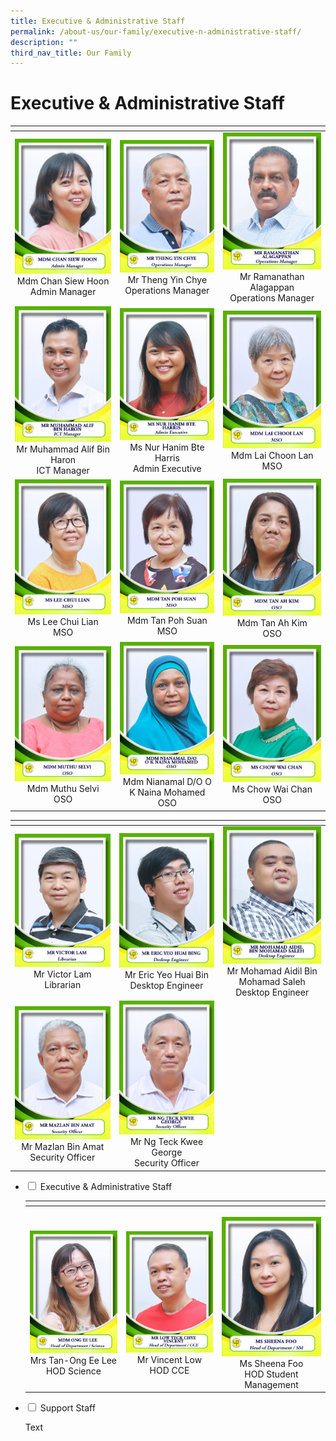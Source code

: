 ```yaml
---
title: Executive & Administrative Staff
permalink: /about-us/our-family/executive-n-administrative-staff/
description: ""
third_nav_title: Our Family
---
```

# Executive &amp; Administrative Staff



<table width="750px">
<thead>
  <tr>
    <th width="250px"></th>
    <th width="250px"></th>
    <th width="250px"></th>
  </tr>
</thead>
<tbody>
  <tr>
    <td width="250px" style="text-align: center;"><img src="/images/About%20us/Executive%20&%20Admin%20Staff/EAS.jpg"> Mdm Chan Siew Hoon<br>Admin Manager </td>
    <td width="250px" style="text-align: center;"><img src="/images/About%20us/Executive%20&%20Admin%20Staff/EAS2.jpg"> Mr Theng Yin Chye<br>Operations Manager</td>
    <td width="250px" style="text-align: center;"><img src="/images/About%20us/Executive%20&%20Admin%20Staff/EAS3.jpg"> Mr Ramanathan Alagappan<br>Operations Manager</td>
  </tr>
   <tr>
    <td width="250px" style="text-align: center;"><img src="/images/About%20us/Executive%20&%20Admin%20Staff/EAS4.jpg"> Mr Muhammad Alif Bin Haron<br>ICT Manager </td>
    <td width="250px" style="text-align: center;"><img src="/images/About%20us/Executive%20&%20Admin%20Staff/EAS5.jpg"> Ms Nur Hanim Bte Harris<br>Admin Executive</td>
    <td width="250px" style="text-align: center;"><img src="/images/About%20us/Executive%20&%20Admin%20Staff/EAS6.jpg"> Mdm Lai Choon Lan<br>MSO</td>
  </tr>
	  <tr>
    <td width="250px" style="text-align: center;"> <img src="/images/About%20us/Executive%20&%20Admin%20Staff/EAS7.jpg">Ms Lee Chui Lian<br>MSO </td>
    <td width="250px" style="text-align: center;"><img src="/images/About%20us/Executive%20&%20Admin%20Staff/EAS8.jpg">Mdm Tan Poh Suan<br>MSO </td>
    <td width="250px" style="text-align: center;"><img src="/images/About%20us/Executive%20&%20Admin%20Staff/EAS9.jpg">Mdm Tan Ah Kim<br>OSO </td>
  </tr>
		<tr>
    <td width="250px" style="text-align: center;"><img src="/images/About%20us/Executive%20&%20Admin%20Staff/EAS10.jpg"> Mdm Muthu Selvi<br>OSO </td>
    <td width="250px" style="text-align: center;"><img src="/images/About%20us/Executive%20&%20Admin%20Staff/EAS11.jpg">Mdm Nianamal D/O O K Naina Mohamed<br>OSO </td>
    <td width="250px" style="text-align: center;"><img src="/images/About%20us/Executive%20&%20Admin%20Staff/EAS12.jpg"> Ms Chow Wai Chan<br>OSO</td>
  </tr>
</tbody>
</table>

<table width="750px">
<thead>
  <tr>
    <th width="250px"></th>
    <th width="250px"></th>
    <th width="250px"></th>
  </tr>
</thead>
<tbody>
  <tr>
    <td width="250px" style="text-align: center;"><img src="/images/About%20us/Executive%20&%20Admin%20Staff/EAS14.jpg"> Mr Victor Lam<br>Librarian</td>
    <td width="250px" style="text-align: center;"><img src="/images/About%20us/Executive%20&%20Admin%20Staff/EAS15.jpg">Mr Eric Yeo Huai Bin<br>Desktop Engineer</td>
    <td width="250px" style="text-align: center;"><img src="/images/About%20us/Executive%20&%20Admin%20Staff/EAS16.jpg"> Mr Mohamad Aidil Bin Mohamad Saleh<br>Desktop Engineer</td>
  </tr>
   <tr>
    <td width="250px" style="text-align: center;"><img src="/images/About%20us/Executive%20&%20Admin%20Staff/EAS17.jpg"> Mr Mazlan Bin Amat<br>Security Officer </td>
    <td width="250px" style="text-align: center;"><img src="/images/About%20us/Executive%20&%20Admin%20Staff/EAS18.jpg">Mr Ng Teck Kwee George<br>Security Officer</td>
    <td width="250px" style="text-align: center;"></td>
  </tr>
</tbody>
</table>
	
<ul class="jekyllcodex_accordion">
<li>
  <input id="accordion1" type="checkbox">
  <label for="accordion1">Executive & Administrative Staff</label>
    <div>
      <p>
      <table width="750px">
<thead>
  <tr>
    <th width="250px"></th>
    <th width="250px"></th>
    <th width="250px"></th>
  </tr>
</thead>
<tbody>
  <tr>
    <td width="250px" style="text-align: center;"> </td>
    <td width="250px" style="text-align: center;"></td>
    <td width="250px" style="text-align: center;"></td>
  </tr>
   <tr>
    <td width="250px" style="text-align: center;"> </td>
    <td width="250px" style="text-align: center;"></td>
    <td width="250px" style="text-align: center;"></td>
  </tr>
	  <tr>
    <td width="250px" style="text-align: center;"> </td>
    <td width="250px" style="text-align: center;"></td>
    <td width="250px" style="text-align: center;"></td>
  </tr>
  <tr>
    <td width="250px" style="text-align: center;"><img src="/images/About%20us/Leaders%20&%20Management%20Committee/image11.jpg"> Mrs Tan-Ong Ee Lee<br>HOD Science</td>
    <td width="250px" style="text-align: center;"><img src="/images/About%20us/Leaders%20&%20Management%20Committee/image5.jpg"> Mr Vincent Low<br>HOD CCE </td>
    <td width="250px" style="text-align: center;"><img src="/images/About%20us/Leaders%20&%20Management%20Committee/image22.jpg">Ms Sheena Foo<br>HOD Student Management </td>
  </tr>
</tbody>
</table>  
</p>	
  </div>
	</li>
<li>
    <input id="accordion2" type="checkbox">
    <label for="accordion2">Support Staff</label>
    <div>
      <p>Text</p>
      <p>
      
</p>	
  </div>
	</li>
    
</ul>